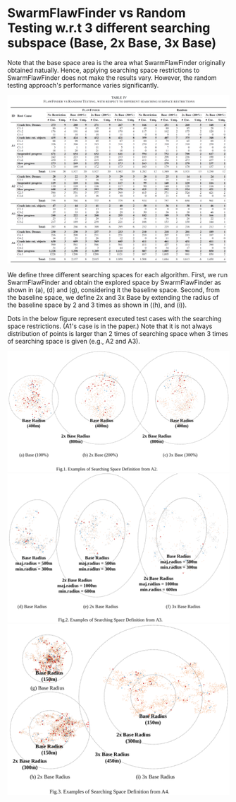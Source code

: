 # SwarmFlawFinder vs Random Testing w.r.t 3 different searching subspace (Base, 2x Base, 3x Base)

Note that the base space area is the area what SwarmFlawFinder originally obtained natually.
Hence, applying searching space restrictions to SwarmFlawFinder does not make the results vary.
However, the random testing approach's performance varies significantly.


![](./table.png)

We define three different searching spaces for each algorithm. First, we run SwarmFlawFinder and obtain the explored space by SwarmFlawFinder as shown in (a), (d) and (g), considering it the baseline space. Second, from the baseline space, we define 2x and 3x Base by extending the radius of the baseline space by 2 and 3 times as shown in ((h), and (i)). 

Dots in the below figure represent executed test cases with the searching space restrictions. (A1's case is in the paper.) Note that it is not always distribution of points is larger than 2 times of searching space when 3 times of searching space is given (e.g., A2 and A3).

<img src="./A2.png" alt="drawing" width="760"/>

<img src="./A3.png" alt="drawing" width="760"/>

<img src="./A4.png" alt="drawing" width="760"/>

